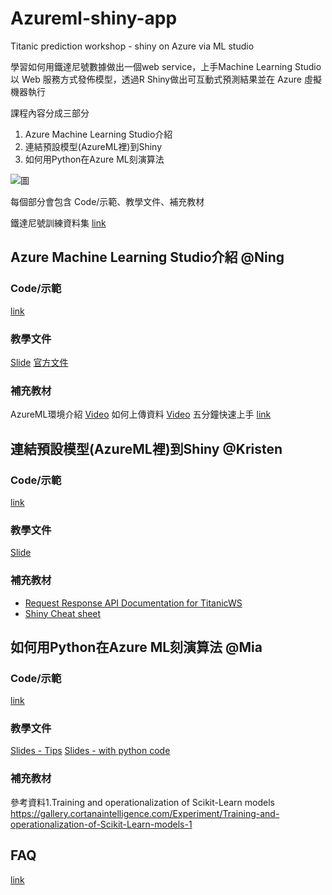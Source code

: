 # Azureml-shiny-app
Titanic prediction workshop - shiny on Azure via ML studio

學習如何用鐵達尼號數據做出一個web service，上手Machine Learning Studio 以 Web 服務方式發佈模型，透過R Shiny做出可互動式預測結果並在 Azure 虛擬機器執行

課程內容分成三部分
1. Azure Machine Learning Studio介紹
2. 連結預設模型(AzureML裡)到Shiny
3. 如何用Python在Azure ML刻演算法

![圖](https://www.evernote.com/l/ANzHJ9AEGuBJ76lgy3taL1uELsbMe353i28B/image.png)




每個部分會包含 Code/示範、教學文件、補充教材

鐵達尼號訓練資料集 [link](https://goo.gl/S3Nz1H)
## Azure Machine Learning Studio介紹 @Ning
### Code/示範
[link](https://gallery.cortanaintelligence.com/Experiment/AzureMLPredictModelforteaching)

### 教學文件
[Slide](https://docs.google.com/presentation/d/121feaGbLOVaX6-4C1HOoz6_5mGKAaac9XrWk8Ico1qo/edit?usp=sharing)
[官方文件](https://docs.microsoft.com/en-us/azure/machine-learning/studio/what-is-ml-studio)

### 補充教材
AzureML環境介紹 [Video](https://www.facebook.com/chiehningchen/videos/10154231877932471/)
如何上傳資料 [Video](https://www.facebook.com/chiehningchen/videos/10154322903962471/)
五分鐘快速上手 [link](https://docs.microsoft.com/en-us/azure/machine-learning/preview/)


## 連結預設模型(AzureML裡)到Shiny @Kristen
### Code/示範
[link](https://github.com/rladiestaipei/Azureml-shiny-app/tree/master/Shiny_Titanic)

### 教學文件
[Slide](https://drive.google.com/open?id=1v6OqqdPpJJwnGUq6Hexe78lx0m8lIxII)

### 補充教材
+ [Request Response API Documentation for TitanicWS](https://studio.azureml.net/apihelp/workspaces/852a506a05ab41868939caa8f97d3a57/webservices/cc53c7743e5b4abbbeb417fa807c4fbc/endpoints/c052c781636540b4a2530c5b753cb947/score#sampleCode)
+ [Shiny Cheat sheet](https://shiny.rstudio.com/articles/cheatsheet.html)



## 如何用Python在Azure ML刻演算法 @Mia

### Code/示範
[link](https://github.com/rladiestaipei/Azureml-shiny-app/tree/master/python)
### 教學文件
[Slides - Tips](https://docs.google.com/presentation/d/17VgbMwYibq5E3zQSulG8eq5Z3_0uFuCsMdRrlyZNRo8/)
[Slides - with python code](https://docs.google.com/presentation/d/1ny_dCwszjw5kwoeIcgzBJVSlZNw_DmNMAYx92HxxtAI/)
### 補充教材
參考資料1.Training and operationalization of Scikit-Learn models
https://gallery.cortanaintelligence.com/Experiment/Training-and-operationalization-of-Scikit-Learn-models-1


## FAQ
[link](https://onedrive.live.com/?cid=cf211efc6ea69b1a&id=CF211EFC6EA69B1A%21131&authkey=%21AGt6Ehbd7FREV2Y)
